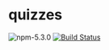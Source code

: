 # quizzes 
![npm-5.3.0](https://img.shields.io/badge/npm-5.3.0-green.svg)
[![Build Status](http://dariuszpaluch.com:8080/buildStatus/icon?job=quizzes)](http://dariuszpaluch.com:8080/job/quizzes/)
